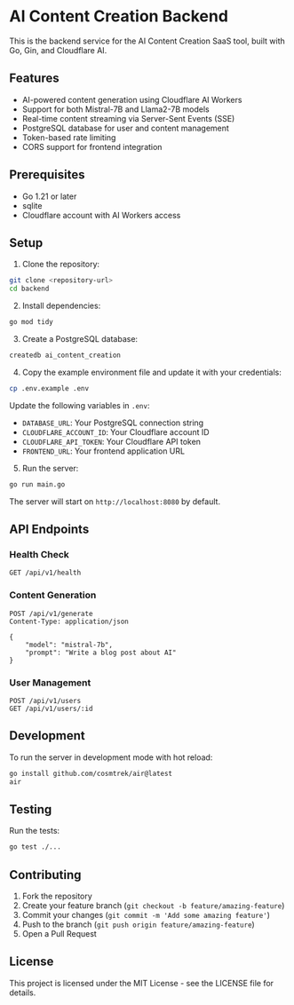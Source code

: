# AI Content Creation Backend

This is the backend service for the AI Content Creation SaaS tool, built with Go, Gin, and Cloudflare AI.

## Features

- AI-powered content generation using Cloudflare AI Workers
- Support for both Mistral-7B and Llama2-7B models
- Real-time content streaming via Server-Sent Events (SSE)
- PostgreSQL database for user and content management
- Token-based rate limiting
- CORS support for frontend integration

## Prerequisites

- Go 1.21 or later
- sqlite
- Cloudflare account with AI Workers access

## Setup

1. Clone the repository:
```bash
git clone <repository-url>
cd backend
```

2. Install dependencies:
```bash
go mod tidy
```

3. Create a PostgreSQL database:
```bash
createdb ai_content_creation
```

4. Copy the example environment file and update it with your credentials:
```bash
cp .env.example .env
```

Update the following variables in `.env`:
- `DATABASE_URL`: Your PostgreSQL connection string
- `CLOUDFLARE_ACCOUNT_ID`: Your Cloudflare account ID
- `CLOUDFLARE_API_TOKEN`: Your Cloudflare API token
- `FRONTEND_URL`: Your frontend application URL

5. Run the server:
```bash
go run main.go
```

The server will start on `http://localhost:8080` by default.

## API Endpoints

### Health Check
```
GET /api/v1/health
```

### Content Generation
```
POST /api/v1/generate
Content-Type: application/json

{
    "model": "mistral-7b",
    "prompt": "Write a blog post about AI"
}
```

### User Management
```
POST /api/v1/users
GET /api/v1/users/:id
```

## Development

To run the server in development mode with hot reload:
```bash
go install github.com/cosmtrek/air@latest
air
```

## Testing

Run the tests:
```bash
go test ./...
```

## Contributing

1. Fork the repository
2. Create your feature branch (`git checkout -b feature/amazing-feature`)
3. Commit your changes (`git commit -m 'Add some amazing feature'`)
4. Push to the branch (`git push origin feature/amazing-feature`)
5. Open a Pull Request

## License

This project is licensed under the MIT License - see the LICENSE file for details. 
